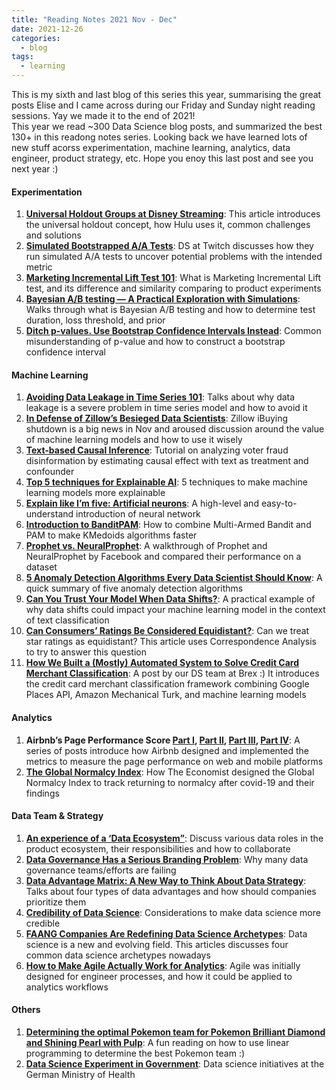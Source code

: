 ```yaml
---
title: "Reading Notes 2021 Nov - Dec"
date: 2021-12-26
categories:
  - blog
tags:
  - learning
---
```


This is my sixth and last blog of this series this year, summarising the great posts Elise and I came across during our Friday and Sunday night reading sessions. Yay we made it to the end of 2021!  
This year we read ~300 Data Science blog posts, and summarized the best 130+ in this readong notes series. Looking back we have learned lots of new stuff acorss experimentation, machine learning, analytics, data engineer, product strategy, etc. Hope you enoy this last post and see you next year :)      

#### Experimentation  
1. [**Universal Holdout Groups at Disney Streaming**](https://medium.com/disney-streaming/universal-holdout-groups-at-disney-streaming-2043360def4f): This article introduces the universal holdout concept, how Hulu uses it, common challenges and solutions  
2. [**Simulated Bootstrapped A/A Tests**](https://blog.twitch.tv/en/2021/11/04/simulated-bootstrapped-aa-tests-1/): DS at Twitch discusses how they run simulated A/A tests to uncover potential problems with the intended metric  
3. [**Marketing Incremental Lift Test 101**](https://towardsdatascience.com/marketing-incremental-lift-test-101-f2983af1da8e): What is Marketing Incremental Lift test, and its difference and similarity comparing to product experiments  
4. [**Bayesian A/B testing — A Practical Exploration with Simulations**](https://towardsdatascience.com/exploring-bayesian-a-b-testing-with-simulations-7500b4fc55bc): Walks through what is Bayesian A/B testing and how to determine test duration, loss threshold, and prior  
5. [**Ditch p-values. Use Bootstrap Confidence Intervals Instead**](https://towardsdatascience.com/ditch-p-values-use-bootstrap-confidence-intervals-instead-bba56322b522): Common misunderstanding of p-value and how to construct a bootstrap confidence interval  

#### Machine Learning  
1. [**Avoiding Data Leakage in Time Series 101**](https://towardsdatascience.com/avoiding-data-leakage-in-timeseries-101-25ea13fcb15f): Talks about why data leakage is a severe problem in time series model and how to avoid it  
2. [**In Defense of Zillow’s Besieged Data Scientists**](https://towardsdatascience.com/in-defense-of-zillows-besieged-data-scientists-e4c4f1cece3c): Zillow iBuying shutdown is a big news in Nov and aroused discussion around the value of machine learning models and how to use it wisely  
3. [**Text-based Causal Inference**](https://towardsdatascience.com/text-based-causal-inference-86e640efb2af): Tutorial on analyzing voter fraud disinformation by estimating causal effect with text as treatment and confounder  
4. [**Top 5 techniques for Explainable AI**](https://towardsdatascience.com/top-5-techniques-for-explainable-ai-34349990cc83): 5 techniques to make machine learning models more explainable  
5. [**Explain like I’m five: Artificial neurons**](https://towardsdatascience.com/explain-like-im-five-artificial-neurons-b7c475b56189): A high-level and easy-to-understand introduction of neural network  
6. [**Introduction to BanditPAM**](https://towardsdatascience.com/introduction-to-banditpam-1217ee457927): How to combine Multi-Armed Bandit and PAM to make KMedoids algorithms faster  
7. [**Prophet vs. NeuralProphet**](https://towardsdatascience.com/prophet-vs-neuralprophet-fc717ab7a9d8): A walkthrough of Prophet and NeuralProphet by Facebook and compared their performance on a dataset  
8. [**5 Anomaly Detection Algorithms Every Data Scientist Should Know**](https://towardsdatascience.com/5-anomaly-detection-algorithms-every-data-scientist-should-know-b36c3605ea16): A quick summary of five anomaly detection algorithms  
9. [**Can You Trust Your Model When Data Shifts?**](https://towardsdatascience.com/can-you-trust-your-model-when-data-shifts-981ed681f1fd): A practical example of why data shifts could impact your machine learning model in the context of text classification  
10. [**Can Consumers’ Ratings Be Considered Equidistant?**](https://towardsdatascience.com/can-consumers-ratings-be-considered-equidistant-457f90155661): Can we treat star ratings as equidistant? This article uses Correspondence Analysis to try to answer this question  
11. [**How We Built a (Mostly) Automated System to Solve Credit Card Merchant Classification**](https://medium.com/brexeng/how-we-built-a-mostly-automated-system-to-solve-credit-card-merchant-classification-f9108029e59b): A post by our DS team at Brex :) It introduces the credit card merchant classification framework combining Google Places API, Amazon Mechanical Turk, and machine learning models  

#### Analytics  
1. **Airbnb’s Page Performance Score [Part I](https://medium.com/airbnb-engineering/creating-airbnbs-page-performance-score-5f664be0936), [Part II](https://medium.com/airbnb-engineering/measuring-web-performance-at-airbnb-122da8d3ea3f), [Part III](https://medium.com/airbnb-engineering/airbnbs-page-performance-score-on-ios-36d5f200bc73), [Part IV](https://medium.com/airbnb-engineering/airbnbs-page-performance-score-on-android-f9fd5e733e)**: A series of posts introduce how Airbnb designed and implemented the metrics to measure the page performance on web and mobile platforms  
2. [**The Global Normalcy Index**](https://www.economist.com/graphic-detail/tracking-the-return-to-normalcy-after-covid-19): How The Economist designed the Global Normalcy Index to track returning to normalcy after covid-19 and their findings  

#### Data Team & Strategy  
1. [**An experience of a ‘Data Ecosystem”**](https://towardsdatascience.com/an-experience-of-a-data-ecosystem-4f86e98fd013): Discuss various data roles in the product ecosystem, their responsibilities and how to collaborate  
2. [**Data Governance Has a Serious Branding Problem**](https://towardsdatascience.com/data-governance-has-a-serious-branding-problem-7925b909712b): Why many data governance teams/efforts are failing  
3. [**Data Advantage Matrix: A New Way to Think About Data Strategy**](https://towardsdatascience.com/data-advantage-matrix-a-new-way-to-think-about-data-strategy-4178cd2f520a): Talks about four types of data advantages and how should companies prioritize them  
4. [**Credibility of Data Science**](https://towardsdatascience.com/credibility-of-data-science-38ca04c65433): Considerations to make data science more credible  
5. [**FAANG Companies Are Redefining Data Science Archetypes**](https://towardsdatascience.com/faang-companies-are-redefining-data-science-archetypes-a1285241b599): Data science is a new and evolving field. This articles discusses four common data science archetypes nowadays  
6. [**How to Make Agile Actually Work for Analytics**](https://towardsdatascience.com/how-to-make-agile-actually-work-for-analytics-e8fb2290276e): Agile was initially designed for engineer processes, and how it could be applied to analytics workflows  

#### Others  
1. [**Determining the optimal Pokemon team for Pokemon Brilliant Diamond and Shining Pearl with Pulp**](https://towardsdatascience.com/determining-the-optimal-pokemon-team-for-pokemon-brilliant-diamond-and-shining-pearl-with-pulp-d589ae9b2e68): A fun reading on how to use linear programming to determine the best Pokemon team :)  
2. [**Data Science Experiment in Government**](https://towardsdatascience.com/data-science-experiments-in-government-f61c692e2ac3): Data science initiatives at the German Ministry of Health  



